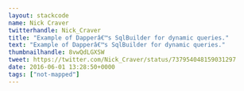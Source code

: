 ```yaml
---
layout: stackcode
name: Nick Craver
twitterhandle: Nick_Craver
title: "Example of Dapperâ€™s SqlBuilder for dynamic queries."
text: "Example of Dapperâ€™s SqlBuilder for dynamic queries."
thumbnailhandle: 8vwQdLGXSW
tweet: https://twitter.com/Nick_Craver/status/737954048159031297
date: 2016-06-01 13:28:50+0000
tags: ["not-mapped"]
---
```

